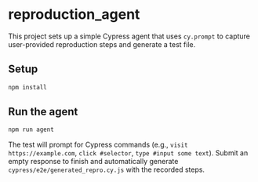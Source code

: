 # reproduction_agent

This project sets up a simple Cypress agent that uses `cy.prompt` to capture user-provided reproduction steps and generate a test file.

## Setup

```bash
npm install
```

## Run the agent

```bash
npm run agent
```

The test will prompt for Cypress commands (e.g., `visit https://example.com`, `click #selector`, `type #input some text`). Submit an empty response to finish and automatically generate `cypress/e2e/generated_repro.cy.js` with the recorded steps.
